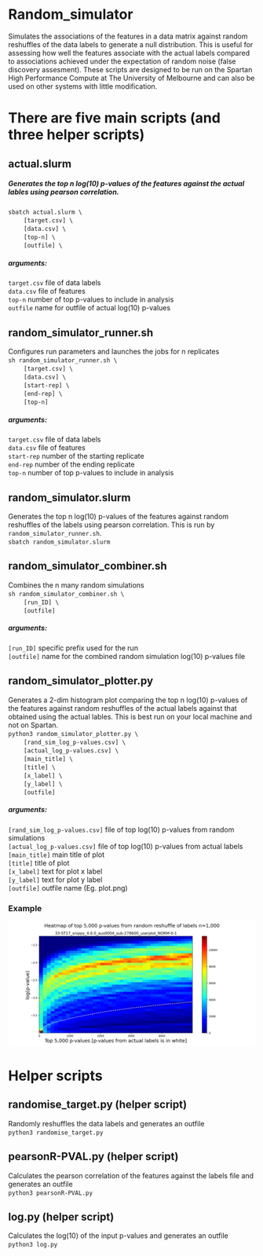 # Random_simulator
Simulates the associations of the features in a data matrix against random reshuffles of the data labels to generate a null distribution. This is useful for assessing how well the features associate with the actual labels compared to associations achieved under the expectation of random noise (false discovery assesment). These scripts are designed to be run on the Spartan High Performance Compute at The University of Melbourne and can also be used on other systems with little modification. 

# There are five main scripts (and three helper scripts)

## actual.slurm  
##### Generates the top n log(10) p-values of the features against the actual lables using pearson correlation.  
``sbatch actual.slurm \``  
&nbsp;&nbsp;&nbsp;&nbsp;&nbsp;&nbsp;&nbsp;&nbsp;``[target.csv] \``  
&nbsp;&nbsp;&nbsp;&nbsp;&nbsp;&nbsp;&nbsp;&nbsp;``[data.csv] \``  
&nbsp;&nbsp;&nbsp;&nbsp;&nbsp;&nbsp;&nbsp;&nbsp;``[top-n] \``  
&nbsp;&nbsp;&nbsp;&nbsp;&nbsp;&nbsp;&nbsp;&nbsp;``[outfile] \``  

##### arguments: 
``target.csv`` file of data labels  
``data.csv`` file of features  
``top-n`` number of top p-values to include in analysis  
``outfile`` name for outfile of actual log(10) p-values 

## random_simulator_runner.sh
Configures run parameters and launches the jobs for n replicates  
``sh random_simulator_runner.sh \``  
&nbsp;&nbsp;&nbsp;&nbsp;&nbsp;&nbsp;&nbsp;&nbsp;``[target.csv] \``  
&nbsp;&nbsp;&nbsp;&nbsp;&nbsp;&nbsp;&nbsp;&nbsp;``[data.csv] \``  
&nbsp;&nbsp;&nbsp;&nbsp;&nbsp;&nbsp;&nbsp;&nbsp;``[start-rep] \``  
&nbsp;&nbsp;&nbsp;&nbsp;&nbsp;&nbsp;&nbsp;&nbsp;``[end-rep] \``  
&nbsp;&nbsp;&nbsp;&nbsp;&nbsp;&nbsp;&nbsp;&nbsp;``[top-n]`` 

##### arguments:  
``target.csv`` file of data labels  
``data.csv`` file of features  
``start-rep`` number of the starting replicate  
``end-rep`` number of the ending replicate  
``top-n`` number of top p-values to include in analysis  

## random_simulator.slurm
Generates the top n log(10) p-values of the features against random reshuffles of the labels using pearson correlation. This is run by ``random_simulator_runner.sh``.  
``sbatch random_simulator.slurm``

## random_simulator_combiner.sh
Combines the n many random simulations  
``sh random_simulator_combiner.sh \``  
&nbsp;&nbsp;&nbsp;&nbsp;&nbsp;&nbsp;&nbsp;&nbsp;``[run_ID] \``  
&nbsp;&nbsp;&nbsp;&nbsp;&nbsp;&nbsp;&nbsp;&nbsp;``[outfile]``  

##### arguments:  
``[run_ID]`` specific prefix used for the run  
``[outfile]`` name for the combined random simulation log(10) p-values file  

## random_simulator_plotter.py
Generates a 2-dim histogram plot comparing the top n log(10) p-values of the features against random reshuffles of the actual labels against that obtained using the actual lables. This is best run on your local machine and not on Spartan.  
``python3 random_simulator_plotter.py \``  
&nbsp;&nbsp;&nbsp;&nbsp;&nbsp;&nbsp;&nbsp;&nbsp;``[rand_sim_log_p-values.csv] \``  
&nbsp;&nbsp;&nbsp;&nbsp;&nbsp;&nbsp;&nbsp;&nbsp;``[actual_log_p-values.csv] \``  
&nbsp;&nbsp;&nbsp;&nbsp;&nbsp;&nbsp;&nbsp;&nbsp;``[main_title] \``  
&nbsp;&nbsp;&nbsp;&nbsp;&nbsp;&nbsp;&nbsp;&nbsp;``[title] \``  
&nbsp;&nbsp;&nbsp;&nbsp;&nbsp;&nbsp;&nbsp;&nbsp;``[x_label] \``  
&nbsp;&nbsp;&nbsp;&nbsp;&nbsp;&nbsp;&nbsp;&nbsp;``[y_label] \``  
&nbsp;&nbsp;&nbsp;&nbsp;&nbsp;&nbsp;&nbsp;&nbsp;``[outfile]``  

##### arguments:  
``[rand_sim_log_p-values.csv]`` file of top log(10) p-values from random simulations  
``[actual_log_p-values.csv]`` file of top log(10) p-values from actual labels  
``[main_title]`` main title of plot  
``[title]`` title of plot  
``[x_label]`` text for plot x label  
``[y_label]`` text for plot y label  
``[outfile]`` outfile name (Eg. plot.png)  

### Example
![Image description](https://github.com/abuultjens/Random_simulator/blob/main/33-ST17_1000-LOG.png)
  
# Helper scripts

## randomise_target.py (helper script)  
Randomly reshuffles the data labels and generates an outfile  
``python3 randomise_target.py``  

## pearsonR-PVAL.py (helper script)  
Calculates the pearson correlation of the features against the labels file and generates an outfile  
``python3 pearsonR-PVAL.py``  

## log.py (helper script)  
Calculates the log(10) of the input p-values and generates an outfile  
``python3 log.py``  


